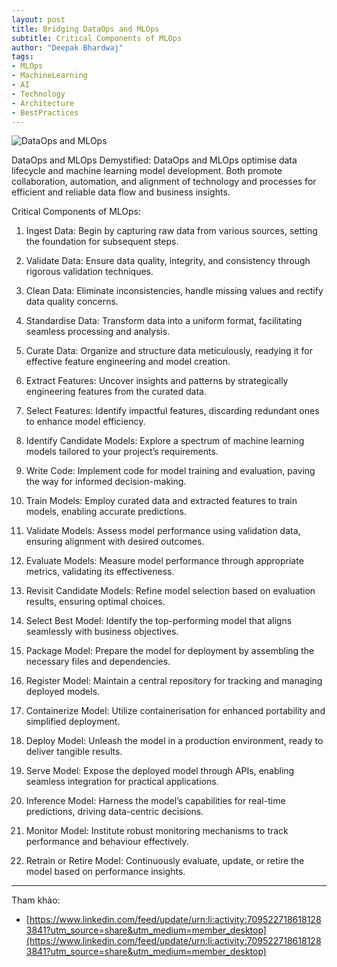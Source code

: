 ```yaml
---
layout: post
title: Bridging DataOps and MLOps
subtitle: Critical Components of MLOps
author: "Deepak Bhardwaj"
tags:
- MLOps
- MachineLearning
- AI
- Technology
- Architecture
- BestPractices
---
```


![DataOps and MLOps](https://boxxv.github.io/img/2023/1691570233878.gif "DataOps and MLOps")

DataOps and MLOps Demystified: DataOps and MLOps optimise data lifecycle and machine learning model development. Both promote collaboration, automation, and alignment of technology and processes for efficient and reliable data flow and business insights.

Critical Components of MLOps:

1. Ingest Data: Begin by capturing raw data from various sources, setting the foundation for subsequent steps.

2. Validate Data: Ensure data quality, integrity, and consistency through rigorous validation techniques.

3. Clean Data: Eliminate inconsistencies, handle missing values and rectify data quality concerns.

4. Standardise Data: Transform data into a uniform format, facilitating seamless processing and analysis.

5. Curate Data: Organize and structure data meticulously, readying it for effective feature engineering and model creation.

6. Extract Features: Uncover insights and patterns by strategically engineering features from the curated data.

7. Select Features: Identify impactful features, discarding redundant ones to enhance model efficiency.

8. Identify Candidate Models: Explore a spectrum of machine learning models tailored to your project’s requirements.

9. Write Code: Implement code for model training and evaluation, paving the way for informed decision-making.

10. Train Models: Employ curated data and extracted features to train models, enabling accurate predictions.

11. Validate Models: Assess model performance using validation data, ensuring alignment with desired outcomes.

12. Evaluate Models: Measure model performance through appropriate metrics, validating its effectiveness.

13. Revisit Candidate Models: Refine model selection based on evaluation results, ensuring optimal choices.

14. Select Best Model: Identify the top-performing model that aligns seamlessly with business objectives.

15. Package Model: Prepare the model for deployment by assembling the necessary files and dependencies.

16. Register Model: Maintain a central repository for tracking and managing deployed models.

17. Containerize Model: Utilize containerisation for enhanced portability and simplified deployment.

18. Deploy Model: Unleash the model in a production environment, ready to deliver tangible results.

19. Serve Model: Expose the deployed model through APIs, enabling seamless integration for practical applications.

20. Inference Model: Harness the model’s capabilities for real-time predictions, driving data-centric decisions.

21. Monitor Model: Institute robust monitoring mechanisms to track performance and behaviour effectively.

22. Retrain or Retire Model: Continuously evaluate, update, or retire the model based on performance insights.


-----
Tham khảo:
- [https://www.linkedin.com/feed/update/urn:li:activity:7095227186181283841?utm_source=share&utm_medium=member_desktop](https://www.linkedin.com/feed/update/urn:li:activity:7095227186181283841?utm_source=share&utm_medium=member_desktop)